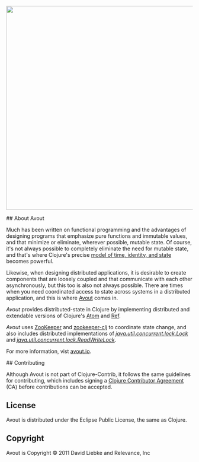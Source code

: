 <a href="http://avout.io"><img width="550" src="http://avout.io/images/avout-logo.png" /></a>


<a name="about-avout" />
## About Avout

<p>Much has been written on functional programming and the advantages of designing programs that emphasize pure functions and immutable values, and that minimize or eliminate, wherever possible, mutable state. Of course, it's not always possible to completely eliminate the need for mutable state, and that's where Clojure's precise <a href="http://clojure.org/state">model of time, identity, and state</a> becomes powerful.</p>

<p>Likewise, when designing distributed applications, it is desirable to create components that are loosely coupled and that communicate with each other asynchronously, but this too is also not always possible. There are times when you need coordinated access to state across systems in a distributed application, and this is where <a href="https://github.com/liebke/avout">Avout</a> comes in.</p>

<p><em>Avout</em> provides distributed-state in Clojure by implementing distributed and extendable versions of Clojure's <a href="http://clojure.org/atoms">Atom</a> and <a href="http://clojure.org/refs">Ref</a>.</p>

<p><em>Avout</em> uses <a href="http://zookeeper.apache.org">ZooKeeper</a> and <a href="https://github.com/liebke/zookeeper-clj">zookeeper-clj</a> to coordinate state change, and also includes distributed implementations of <a href="http://download.oracle.com/javase/1,5,0/docs/api/java/util/concurrent/locks/Lock.html"><em>java.util.concurrent.lock.Lock</em></a> and <a href="http://download.oracle.com/javase/1,5,0/docs/api/java/util/concurrent/locks/ReadWriteLock.html"><em>java.util.concurrent.lock.ReadWriteLock</em></a>.</p>

<p>For more information, vist <a href="http://avout.io">avout.io</a>.</p>

<a name="contributing" />
## Contributing

Although Avout is not part of Clojure-Contrib, it follows the same guidelines for contributing, which includes signing a <a href="http://clojure.org/contributing">Clojure Contributor Agreement</a> (CA) before contributions can be accepted.


## License

Avout is distributed under the Eclipse Public License, the same as Clojure.

## Copyright

Avout is Copyright © 2011 David Liebke and Relevance, Inc


